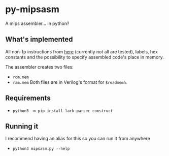 # py-mipsasm
A mips assembler... in python?

## What's implemented
All non-fp instructions from [here](http://www-inst.eecs.berkeley.edu/~cs61c/resources/MIPS_Green_Sheet.pdf) (currently not all are tested), labels, hex constants and the possibility to specify assembled code's place in memory.

The assembler creates two files:
- `rom.mem`
- `ram.mem`
Both files are in Verilog's format for `$readmemh`.

## Requirements
- `python3 -m pip install lark-parser construct`

## Running it
I recommend having an alias for this so you can run it from anywhere
- `python3 mipsasm.py --help`
